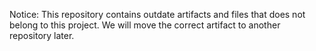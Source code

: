 Notice: This repository contains outdate artifacts and files that does not belong to this project. We will move the correct artifact to another repository later. 
